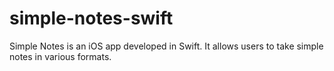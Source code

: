 # simple-notes-swift
Simple Notes is an iOS app developed in Swift. It allows users to take simple notes in various formats.
